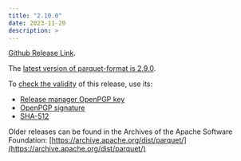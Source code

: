 ```yaml
---
title: "2.10.0"
date: 2023-11-20
description: >
---
```


[Github Release Link](https://github.com/apache/parquet-format/releases/tag/apache-parquet-format-2.10.0).

The [latest version of parquet-format is 2.9.0](https://www.apache.org/dyn/closer.lua/parquet/apache-parquet-format-2.10.0/apache-parquet-format-2.10.0.tar.gz).

To [check the validity](https://www.apache.org/info/verification.html) of this release, use its:

*   [Release manager OpenPGP key](https://downloads.apache.org/parquet/KEYS)
*   [OpenPGP signature](https://downloads.apache.org/parquet/apache-parquet-format-2.10.0/apache-parquet-format-2.10.0.tar.gz.asc)
*   [SHA-512](https://downloads.apache.org/parquet/apache-parquet-format-2.10.0/apache-parquet-format-2.10.0.tar.gz.sha512)


Older releases can be found in the Archives of the Apache Software Foundation: [https://archive.apache.org/dist/parquet/](https://archive.apache.org/dist/parquet/)
